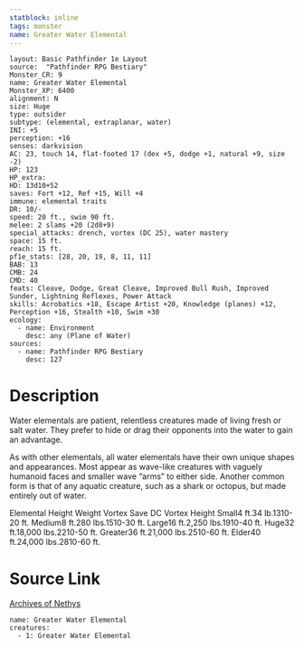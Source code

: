 ```yaml
---
statblock: inline
tags: monster
name: Greater Water Elemental
---
```

```statblock
layout: Basic Pathfinder 1e Layout
source:  "Pathfinder RPG Bestiary"
Monster_CR: 9
name: Greater Water Elemental
Monster_XP: 6400
alignment: N
size: Huge
type: outsider
subtype: (elemental, extraplanar, water)
INI: +5
perception: +16
senses: darkvision
AC: 23, touch 14, flat-footed 17 (dex +5, dodge +1, natural +9, size -2)
HP: 123
HP_extra: 
HD: 13d10+52
saves: Fort +12, Ref +15, Will +4
immune: elemental traits
DR: 10/-
speed: 20 ft., swim 90 ft.
melee: 2 slams +20 (2d8+9)
special_attacks: drench, vortex (DC 25), water mastery
space: 15 ft.
reach: 15 ft.
pf1e_stats: [28, 20, 19, 8, 11, 11]
BAB: 13
CMB: 24
CMD: 40
feats: Cleave, Dodge, Great Cleave, Improved Bull Rush, Improved Sunder, Lightning Reflexes, Power Attack
skills: Acrobatics +18, Escape Artist +20, Knowledge (planes) +12, Perception +16, Stealth +10, Swim +30
ecology:
  - name: Environment
    desc: any (Plane of Water)
sources:
  - name: Pathfinder RPG Bestiary
    desc: 127
```
# Description
Water elementals are patient, relentless creatures made of living fresh or salt water. They prefer to hide or drag their opponents into the water to gain an advantage.

As with other elementals, all water elementals have their own unique shapes and appearances. Most appear as wave-like creatures with vaguely humanoid faces and smaller wave “arms” to either side. Another common form is that of any aquatic creature, such as a shark or octopus, but made entirely out of water.

Elemental Height Weight Vortex Save DC Vortex Height Small4 ft.34 lb.1310-20 ft. Medium8 ft.280 lbs.1510-30 ft. Large16 ft.2,250 lbs.1910-40 ft. Huge32 ft.18,000 lbs.2210-50 ft. Greater36 ft.21,000 lbs.2510-60 ft. Elder40 ft.24,000 lbs.2810-60 ft.
# Source Link
[Archives of Nethys](https://aonprd.com/MonsterDisplay.aspx?ItemName=Greater%20Water%20Elemental)
```encounter-table
name: Greater Water Elemental
creatures:
  - 1: Greater Water Elemental
```
